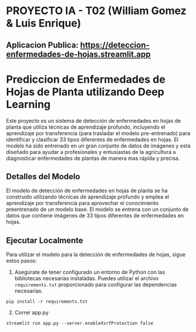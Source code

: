 # PROYECTO IA - T02 (William Gomez & Luis Enrique)

## Aplicacion Publica: https://deteccion-enfermedades-de-hojas.streamlit.app

# Prediccion de Enfermedades de Hojas de Planta utilizando Deep Learning

Este proyecto es un sistema de detección de enfermedades en hojas de planta que utiliza técnicas de aprendizaje profundo, incluyendo el aprendizaje por transferencia (para trasladar el modelo pre-entrenado) para identificar y clasificar 33 tipos diferentes de enfermedades en hojas. El modelo ha sido entrenado en un gran conjunto de datos de imágenes y está diseñado para ayudar a profesionales y entusiastas de la agricultura a diagnosticar enfermedades de plantas de manera mas rápida y precisa.

## Detalles del Modelo
El modelo de detección de enfermedades en hojas de planta se ha construido utilizando técnicas de aprendizaje profundo y emplea el aprendizaje por transferencia para aprovechar el conocimiento preentrenado de un modelo base. El modelo se entrena con un conjunto de datos que contiene imágenes de 33 tipos diferentes de enfermedades en hojas.

## Ejecutar Localmente

Para utilizar el modelo para la detección de enfermedades de hojas, sigue estos pasos:

1. Asegúrate de tener configurado un entorno de Python con las bibliotecas necesarias instaladas. Puedes utilizar el archivo `requirements.txt` proporcionado para configurar las dependencias necesarias.

```
pip install -r requirements.txt
```

2. Correr app.py

```
streamlit run app.py --server.enableXsrfProtection false
```
